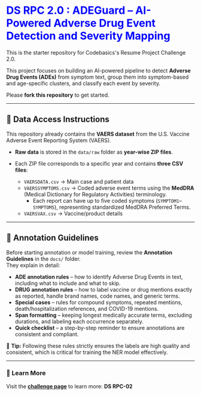 <h1 style="color:blue;"><b>DS RPC 2.0 : ADEGuard – AI-Powered Adverse Drug Event Detection and Severity Mapping</b></h1>

This is the starter repository for Codebasics's Resume Project Challenge 2.0.  

This project focuses on building an AI-powered pipeline to detect **Adverse Drug Events (ADEs)** from symptom text, group them into symptom-based and age-specific clusters, and classify each event by severity.

Please **fork this repository** to get started.

---


## 📂 Data Access Instructions

This repository already contains the **VAERS dataset** from the U.S. Vaccine Adverse Event Reporting System (VAERS).

- **Raw data** is stored in the `data/raw` folder as **year-wise ZIP files**.
- Each ZIP file corresponds to a specific year and contains **three CSV files**:
  
  - `VAERSDATA.csv` → Main case and patient data  
  - `VAERSSYMPTOMS.csv` → Coded adverse event terms using the **MedDRA** (Medical Dictionary for Regulatory Activities) terminology.  
     - Each report can have up to five coded symptoms (`SYMPTOM1`–`SYMPTOM5`), representing standardized MedDRA Preferred Terms.  
  - `VAERSVAX.csv` → Vaccine/product details  


---

## 📝 Annotation Guidelines

Before starting annotation or model training, review the **Annotation Guidelines** in the `docs/` folder.  
They explain in detail:

- **ADE annotation rules** – how to identify Adverse Drug Events in text, including what to include and what to skip.
- **DRUG annotation rules** – how to label vaccine or drug mentions exactly as reported, handle brand names, code names, and generic terms.
- **Special cases** – rules for compound symptoms, repeated mentions, death/hospitalization references, and COVID-19 mentions.
- **Span formatting** – keeping longest medically accurate terms, excluding durations, and labeling each occurrence separately.
- **Quick checklist** – a step-by-step reminder to ensure annotations are consistent and compliant.

📌 **Tip:** Following these rules strictly ensures the labels are high quality and consistent, which is critical for training the NER model effectively.

---

### 📌 Learn More
Visit the **[challenge page](https://codebasics.io/)** to learn more: **DS RPC-02**
